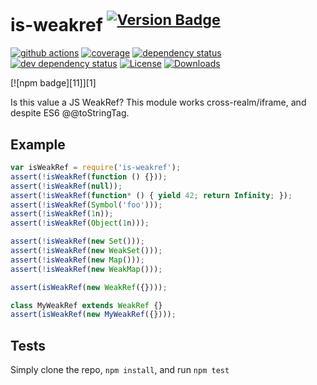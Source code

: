 # is-weakref <sup>[![Version Badge][npm-version-svg]][package-url]</sup>

[![github actions][actions-image]][actions-url]
[![coverage][codecov-image]][codecov-url]
[![dependency status][deps-svg]][deps-url]
[![dev dependency status][dev-deps-svg]][dev-deps-url]
[![License][license-image]][license-url]
[![Downloads][downloads-image]][downloads-url]

[![npm badge][11]][1]

Is this value a JS WeakRef? This module works cross-realm/iframe, and despite ES6 @@toStringTag.

## Example

```js
var isWeakRef = require('is-weakref');
assert(!isWeakRef(function () {}));
assert(!isWeakRef(null));
assert(!isWeakRef(function* () { yield 42; return Infinity; });
assert(!isWeakRef(Symbol('foo')));
assert(!isWeakRef(1n));
assert(!isWeakRef(Object(1n)));

assert(!isWeakRef(new Set()));
assert(!isWeakRef(new WeakSet()));
assert(!isWeakRef(new Map()));
assert(!isWeakRef(new WeakMap()));

assert(isWeakRef(new WeakRef({})));

class MyWeakRef extends WeakRef {}
assert(isWeakRef(new MyWeakRef({})));
```

## Tests

Simply clone the repo, `npm install`, and run `npm test`

[package-url]: https://npmjs.org/package/is-weakref

[npm-version-svg]: https://versionbadg.es/inspect-js/is-weakref.svg

[deps-svg]: https://david-dm.org/inspect-js/is-weakref.svg

[deps-url]: https://david-dm.org/inspect-js/is-weakref

[dev-deps-svg]: https://david-dm.org/inspect-js/is-weakref/dev-status.svg

[dev-deps-url]: https://david-dm.org/inspect-js/is-weakref#info=devDependencies

[license-image]: https://img.shields.io/npm/l/is-weakref.svg

[license-url]: LICENSE

[downloads-image]: https://img.shields.io/npm/dm/is-weakref.svg

[downloads-url]: https://npm-stat.com/charts.html?package=is-weakref

[codecov-image]: https://codecov.io/gh/inspect-js/is-weakref/branch/main/graphs/badge.svg

[codecov-url]: https://app.codecov.io/gh/inspect-js/is-weakref/

[actions-image]: https://img.shields.io/endpoint?url=https://github-actions-badge-u3jn4tfpocch.runkit.sh/inspect-js/is-weakref

[actions-url]: https://github.com/inspect-js/is-weakref/actions
